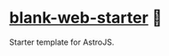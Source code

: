 # [blank-web-starter] 📄

Starter template for AstroJS.

[blank-web-starter]: https://npmjs.org/blank-web-starter
